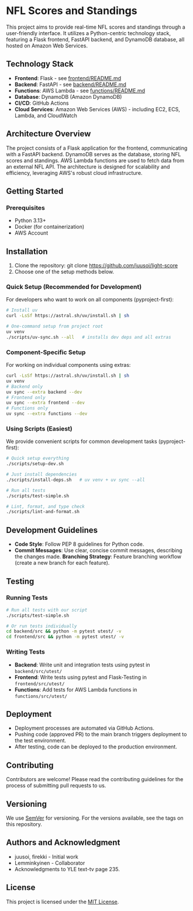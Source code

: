 # NFL Scores and Standings

This project aims to provide real-time NFL scores and standings through a user-friendly interface. It utilizes a Python-centric technology stack, featuring a Flask frontend, FastAPI backend, and DynamoDB database, all hosted on Amazon Web Services.

## Technology Stack

- **Frontend**: Flask - see [frontend/README.md](./frontend/README.md)
- **Backend**: FastAPI - see [backend/README.md](./backend/README.md)
- **Functions**: AWS Lambda - see [functions/README.md](./functions/README.md)
- **Database**: DynamoDB (Amazon DynamoDB)
- **CI/CD**: GitHub Actions
- **Cloud Services**: Amazon Web Services (AWS) - including EC2, ECS, Lambda, and CloudWatch

## Architecture Overview

The project consists of a Flask application for the frontend, communicating with a FastAPI backend. DynamoDB serves as the database, storing NFL scores and standings. AWS Lambda functions are used to fetch data from an external NFL API. The architecture is designed for scalability and efficiency, leveraging AWS's robust cloud infrastructure.

## Getting Started

### Prerequisites

- Python 3.13+
- Docker (for containerization)
- AWS Account

## Installation

1. Clone the repository: git clone https://github.com/juusoi/light-score
2. Choose one of the setup methods below.

### Quick Setup (Recommended for Development)

For developers who want to work on all components (pyproject-first):

```bash
# Install uv
curl -LsSf https://astral.sh/uv/install.sh | sh

# One-command setup from project root
uv venv
./scripts/uv-sync.sh --all   # installs dev deps and all extras
```

### Component-Specific Setup

For working on individual components using extras:

```bash
curl -LsSf https://astral.sh/uv/install.sh | sh
uv venv
# Backend only
uv sync --extra backend --dev
# Frontend only
uv sync --extra frontend --dev
# Functions only
uv sync --extra functions --dev
```

### Using Scripts (Easiest)

We provide convenient scripts for common development tasks (pyproject-first):

```bash
# Quick setup everything
./scripts/setup-dev.sh

# Just install dependencies
./scripts/install-deps.sh   # uv venv + uv sync --all

# Run all tests
./scripts/test-simple.sh

# Lint, format, and type check
./scripts/lint-and-format.sh
```

## Development Guidelines

- **Code Style**: Follow PEP 8 guidelines for Python code.
- **Commit Messages**: Use clear, concise commit messages, describing the changes made.
  **Branching Strategy**: Feature branching workflow (create a new branch for each feature).

## Testing

### Running Tests

```bash
# Run all tests with our script
./scripts/test-simple.sh

# Or run tests individually
cd backend/src && python -m pytest utest/ -v
cd frontend/src && python -m pytest utest/ -v
```

### Writing Tests

- **Backend**: Write unit and integration tests using pytest in `backend/src/utest/`
- **Frontend**: Write tests using pytest and Flask-Testing in `frontend/src/utest/`
- **Functions**: Add tests for AWS Lambda functions in `functions/src/utest/`

## Deployment

- Deployment processes are automated via GitHub Actions.
- Pushing code (approved PR) to the main branch triggers deployment to the test environment.
- After testing, code can be deployed to the production environment.

## Contributing

Contributors are welcome! Please read the contributing guidelines for the process of submitting pull requests to us.

## Versioning

We use [SemVer](https://semver.org) for versioning. For the versions available, see the tags on this repository.

## Authors and Acknowledgment

- juusoi, firekki - Initial work
- Lemminkyinen - Collaborator
- Acknowledgments to YLE text-tv page 235.

## License

This project is licensed under the [MIT License](./LICENSE).

